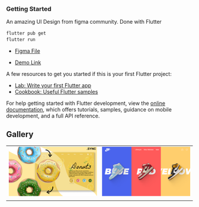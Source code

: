### Getting Started

An amazing UI Design from figma community. Done with Flutter

```bash
flutter pub get
flutter run
```

- [Figma File ](<https://www.figma.com/design/W2y6dqHqRVb4irEfpBAldx/Donut---3D-Carousel-Figma-Animation-Prototyping-Website-UI-Design-(Community)?m=auto&t=7CgmZqvZKIvoiwu1-6>)

- [Demo Link](https://flutterdoughnuts.netlify.app/)

A few resources to get you started if this is your first Flutter project:

- [Lab: Write your first Flutter app](https://docs.flutter.dev/get-started/codelab)
- [Cookbook: Useful Flutter samples](https://docs.flutter.dev/cookbook)

For help getting started with Flutter development, view the
[online documentation](https://docs.flutter.dev/), which offers tutorials,
samples, guidance on mobile development, and a full API reference.

## Gallery

<table>
  <tr>
    <td>
      <a href="https://github.com/yunweneric/flutter-open-animate/tree/doughnut_shop">
        <img src="./assets/showcase/doughnuts.png" alt="Image 1" width="1000"/>
      </a>
    </td>
     <td>
      <a href="https://github.com/yunweneric/flutter-open-animate/tree/nike_slider">
        <img src="./assets/showcase/nike_ui.png" alt="Image 1" width="1000"/>
      </a>
    </td>
   
   
  </tr>
     <td>
      <a href="#">
      </a>
    </td>
     <td>
      <a href="#">
      </a>
    </td>

  </tr>

</table>
